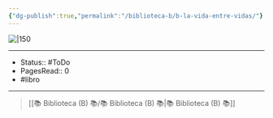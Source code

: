 ```yaml
---
{"dg-publish":true,"permalink":"/biblioteca-b/b-la-vida-entre-vidas/"}
---
```



![|150](https://m.media-amazon.com/images/I/71bi5zg7opL._SL1387_.jpg)

---

- Status:: #ToDo 
- PagesRead:: 0
- #libro 

---

> [[📚 Biblioteca (B) 📚/📚 Biblioteca (B) 📚\|📚 Biblioteca (B) 📚]]